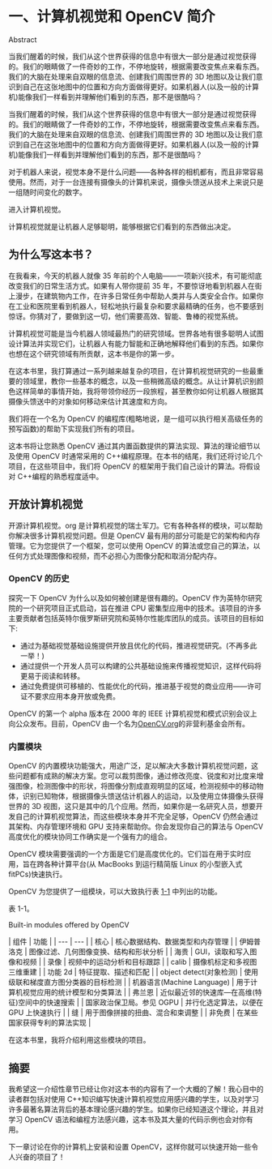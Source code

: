 # 一、计算机视觉和 OpenCV 简介

Abstract

当我们醒着的时候，我们从这个世界获得的信息中有很大一部分是通过视觉获得的。我们的眼睛做了一件奇妙的工作，不停地旋转，根据需要改变焦点来看东西。我们的大脑在处理来自双眼的信息流、创建我们周围世界的 3D 地图以及让我们意识到自己在这张地图中的位置和方向方面做得更好。如果机器人(以及一般的计算机)能像我们一样看到并理解他们看到的东西，那不是很酷吗？

当我们醒着的时候，我们从这个世界获得的信息中有很大一部分是通过视觉获得的。我们的眼睛做了一件奇妙的工作，不停地旋转，根据需要改变焦点来看东西。我们的大脑在处理来自双眼的信息流、创建我们周围世界的 3D 地图以及让我们意识到自己在这张地图中的位置和方向方面做得更好。如果机器人(以及一般的计算机)能像我们一样看到并理解他们看到的东西，那不是很酷吗？

对于机器人来说，视觉本身不是什么问题——各种各样的相机都有，而且非常容易使用。然而，对于一台连接有摄像头的计算机来说，摄像头馈送从技术上来说只是一组随时间变化的数字。

进入计算机视觉。

计算机视觉就是让机器人足够聪明，能够根据它们看到的东西做出决定。

## 为什么写这本书？

在我看来，今天的机器人就像 35 年前的个人电脑——一项新兴技术，有可能彻底改变我们的日常生活方式。如果有人带你提前 35 年，不要惊讶地看到机器人在街上漫步，在建筑物内工作，在许多日常任务中帮助人类并与人类安全合作。如果你在工业和医院里看到机器人，轻松地执行最复杂和要求最精确的任务，也不要感到惊讶。你猜对了，要做到这一切，他们需要高效、智能、鲁棒的视觉系统。

计算机视觉可能是当今机器人领域最热门的研究领域。世界各地有很多聪明人试图设计算法并实现它们，让机器人有能力智能和正确地解释他们看到的东西。如果你也想在这个研究领域有所贡献，这本书是你的第一步。

在这本书里，我打算通过一系列越来越复杂的项目，在计算机视觉研究的一些最重要的领域里，教你一些基本的概念，以及一些稍微高级的概念。从让计算机识别颜色这样简单的事情开始，我将带领你经历一段旅程，甚至教你如何让机器人根据其摄像头馈送中的对象如何移动来估计其速度和方向。

我们将在一个名为 OpenCV 的编程库(粗略地说，是一组可以执行相关高级任务的预写函数)的帮助下实现我们所有的项目。

这本书将让您熟悉 OpenCV 通过其内置函数提供的算法实现、算法的理论细节以及使用 OpenCV 时通常采用的 C++编程原理。在本书的结尾，我们还将讨论几个项目，在这些项目中，我们将 OpenCV 的框架用于我们自己设计的算法。将假设对 C++编程的熟悉程度适中。

## 开放计算机视觉

开源计算机视觉。org 是计算机视觉的瑞士军刀。它有各种各样的模块，可以帮助你解决很多计算机视觉问题。但是 OpenCV 最有用的部分可能是它的架构和内存管理。它为您提供了一个框架，您可以使用 OpenCV 的算法或您自己的算法，以任何方式处理图像和视频，而不必担心为图像分配和取消分配内存。

### OpenCV 的历史

探究一下 OpenCV 为什么以及如何被创建是很有趣的。OpenCV 作为英特尔研究院的一个研究项目正式启动，旨在推进 CPU 密集型应用中的技术。该项目的许多主要贡献者包括英特尔俄罗斯研究院和英特尔性能库团队的成员。该项目的目标如下:

*   通过为基础视觉基础设施提供开放且优化的代码，推进视觉研究。(不再多此一举！)
*   通过提供一个开发人员可以构建的公共基础设施来传播视觉知识，这样代码将更易于阅读和转移。
*   通过免费提供可移植的、性能优化的代码，推进基于视觉的商业应用——许可证不要求应用本身开放或免费。

OpenCV 的第一个 alpha 版本在 2000 年的 IEEE 计算机视觉和模式识别会议上向公众发布。目前，OpenCV 由一个名为[OpenCV.org](http://OpenCV.org)的非营利基金会所有。

### 内置模块

OpenCV 的内置模块功能强大，用途广泛，足以解决大多数计算机视觉问题，这些问题都有成熟的解决方案。您可以裁剪图像，通过修改亮度、锐度和对比度来增强图像，检测图像中的形状，将图像分割成直观明显的区域，检测视频中的移动物体，识别已知物体，根据摄像头馈送估计机器人的运动，以及使用立体摄像头获得世界的 3D 视图，这只是其中的几个应用。然而，如果你是一名研究人员，想要开发自己的计算机视觉算法，而这些模块本身并不完全足够，OpenCV 仍然会通过其架构、内存管理环境和 GPU 支持来帮助你。你会发现你自己的算法与 OpenCV 高度优化的模块协同工作确实是一个强有力的组合。

OpenCV 模块需要强调的一个方面是它们是高度优化的。它们旨在用于实时应用，旨在跨各种计算平台(从 MacBooks 到运行精简版 Linux 的小型嵌入式 fitPCs)快速执行。

OpenCV 为您提供了一组模块，可以大致执行表 [1-1](#Tab1) 中列出的功能。

表 1-1。

Built-in modules offered by OpenCV

<colgroup><col> <col></colgroup> 
| 组件 | 功能 |
| --- | --- |
| 核心 | 核心数据结构、数据类型和内存管理 |
| 伊姆普洛克 | 图像过滤、几何图像变换、结构和形状分析 |
| 海贵 | GUI，读取和写入图像和视频 |
| 录像 | 视频中的运动分析和目标跟踪 |
| calib | 摄像机标定和多视图三维重建 |
| 功能 2d | 特征提取、描述和匹配 |
| object detect(对象检测) | 使用级联和梯度直方图分类器的目标检测 |
| 机器语言(Machine Language) | 用于计算机视觉应用的统计模型和分类算法 |
| 弗兰恩 | 近似最近邻的快速库—在高维(特征)空间中的快速搜索 |
| 国家政治保卫局。参见 OGPU | 并行化选定算法，以便在 GPU 上快速执行 |
| 缝 | 用于图像拼接的扭曲、混合和束调整 |
| 非免费 | 在某些国家获得专利的算法实现 |

在这本书里，我将介绍利用这些模块的项目。

## 摘要

我希望这一介绍性章节已经让你对这本书的内容有了一个大概的了解！我心目中的读者群包括对使用 C++知识编写快速计算机视觉应用感兴趣的学生，以及对学习许多最著名算法背后的基本理论感兴趣的学生。如果你已经知道这个理论，并且对学习 OpenCV 语法和编程方法感兴趣，这本书及其大量的代码示例也会对你有用。

下一章讨论在你的计算机上安装和设置 OpenCV，这样你就可以快速开始一些令人兴奋的项目了！